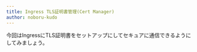 ```yaml
---
title: Ingress TLS証明書管理(Cert Manager)
author: noboru-kudo
---
```

今回はIngressにTLS証明書をセットアップにしてセキュアに通信できるようにしてみましょう。